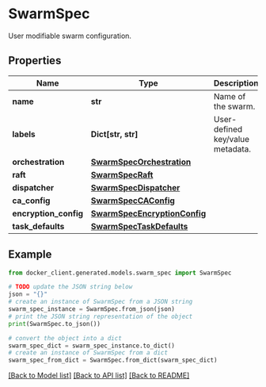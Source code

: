 # SwarmSpec

User modifiable swarm configuration.

## Properties

Name | Type | Description | Notes
------------ | ------------- | ------------- | -------------
**name** | **str** | Name of the swarm. | [optional] 
**labels** | **Dict[str, str]** | User-defined key/value metadata. | [optional] 
**orchestration** | [**SwarmSpecOrchestration**](SwarmSpecOrchestration.md) |  | [optional] 
**raft** | [**SwarmSpecRaft**](SwarmSpecRaft.md) |  | [optional] 
**dispatcher** | [**SwarmSpecDispatcher**](SwarmSpecDispatcher.md) |  | [optional] 
**ca_config** | [**SwarmSpecCAConfig**](SwarmSpecCAConfig.md) |  | [optional] 
**encryption_config** | [**SwarmSpecEncryptionConfig**](SwarmSpecEncryptionConfig.md) |  | [optional] 
**task_defaults** | [**SwarmSpecTaskDefaults**](SwarmSpecTaskDefaults.md) |  | [optional] 

## Example

```python
from docker_client.generated.models.swarm_spec import SwarmSpec

# TODO update the JSON string below
json = "{}"
# create an instance of SwarmSpec from a JSON string
swarm_spec_instance = SwarmSpec.from_json(json)
# print the JSON string representation of the object
print(SwarmSpec.to_json())

# convert the object into a dict
swarm_spec_dict = swarm_spec_instance.to_dict()
# create an instance of SwarmSpec from a dict
swarm_spec_from_dict = SwarmSpec.from_dict(swarm_spec_dict)
```
[[Back to Model list]](../README.md#documentation-for-models) [[Back to API list]](../README.md#documentation-for-api-endpoints) [[Back to README]](../README.md)


